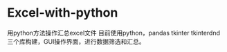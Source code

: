 # Excel-with-python
用python方法操作汇总excel文件
目前使用python，pandas tkinter tkinterdnd 三个库构建，GUI操作界面，进行数据筛选和汇总。
